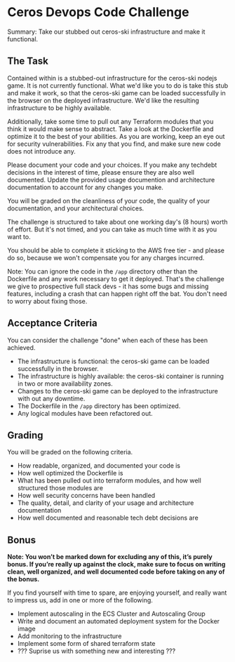# Ceros Devops Code Challenge

Summary: Take our stubbed out ceros-ski infrastructure and make it functional.

## The Task

Contained within is a stubbed-out infrastructure for the ceros-ski nodejs game.
It is not currently functional.  What we'd like you to do is take this stub and
make it work, so that the ceros-ski game can be loaded successfully in the
browser on the deployed infrastructure. We'd like the resulting infrastructure
to be highly available. 

Additionally, take some time to pull out any Terraform modules that you think
it would make sense to abstract.  Take a look at the Dockerfile and optimize it
to the best of your abilities.  As you are working, keep an eye out for
security vulnerabilities.  Fix any that you find, and make sure new code does
not introduce any.

Please document your code and your choices.  If you make any techdebt decisions
in the interest of time, please ensure they are also well documented.  Update
the provided usage documention and architecture documentation to account for
any changes you make.

You will be graded on the cleanliness of your code, the quality of your
documentation, and your architectural choices.

The challenge is structured to take about one working day's (8 hours) worth of
effort.  But it's not timed, and you can take as much time with it as you want
to.

You should be able to complete it sticking to the AWS free tier - and please do
so, because we won't compensate you for any charges incurred.

Note: You can ignore the code in the `/app` directory other than the Dockerfile
and any work necessary to get it deployed.  That's the challenge we give to
prospective full stack devs - it has some bugs and missing features, including
a crash that can happen right off the bat.  You don't need to worry about
fixing those.

## Acceptance Criteria

You can consider the challenge "done" when each of these has been achieved.

- The infrastructure is functional: the ceros-ski game can be loaded successfully in the browser.
- The infrastructure is highly available: the ceros-ski container is running in two or more availability zones.
- Changes to the ceros-ski game can be deployed to the infrastructure with out any downtime.
- The Dockerfile in the `/app` directory has been optimized.
- Any logical modules have been refactored out.

## Grading

You will be graded on the following criteria.

- How readable, organized, and documented your code is
- How well optimized the Dockerfile is
- What has been pulled out into terraform modules, and how well structured those modules are
- How well security concerns have been handled
- The quality, detail, and clarity of your usage and architecture documentation
- How well documented and reasonable tech debt decisions are

## Bonus

**Note: You won’t be marked down for excluding any of this, it’s purely bonus.
If you’re really up against the clock, make sure to focus on writing clean, well
organized, and well documented code before taking on any of the bonus.**

If you find yourself with time to spare, are enjoying yourself, and really want
to impress us, add in one or more of the following.

- Implement autoscaling in the ECS Cluster and Autoscaling Group
- Write and document an automated deployment system for the Docker image
- Add monitoring to the infrastructure
- Implement some form of shared terraform state
- ??? Suprise us with something new and interesting ???
